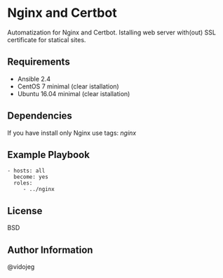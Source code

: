 Nginx and Certbot
=========

Automatization for Nginx and Certbot. Istalling web server with(out) SSL certificate for statical sites.

Requirements
------------

  - Ansible 2.4
  - CentOS 7 minimal (clear istallation)
  - Ubuntu 16.04 minimal (clear istallation)

Dependencies
------------
If you have install only Nginx use tags: *nginx*

Example Playbook
----------------


    - hosts: all
      become: yes
      roles:
         - ../nginx

License
-------

BSD

Author Information
------------------

@vidojeg
